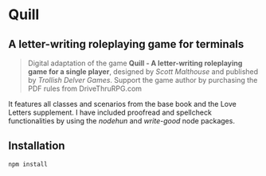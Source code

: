 # Quill
## A letter-writing roleplaying game for terminals

>Digital adaptation of the game **Quill - A letter-writing roleplaying game for a single player**, designed by *Scott Malthouse* and published by *Trollish Delver Games*. Support the game author by purchasing the PDF rules from DriveThruRPG.com

It features all classes and scenarios from the base book and the Love Letters supplement.
I have included proofread and spellcheck functionalities by using the *nodehun* and *write-good* node packages.


## Installation

  `npm install`

